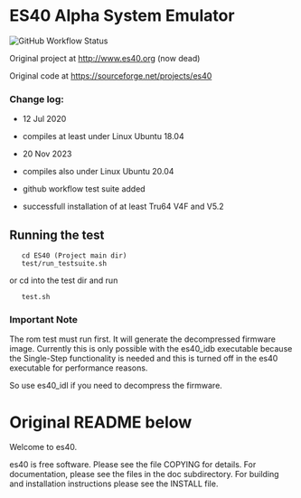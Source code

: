 # ES40 Alpha System Emulator

![GitHub Workflow Status](https://img.shields.io/github/actions/workflow/status/kreth/es40/build-test-deploy.yml?branch=master)

Original project at http://www.es40.org (now dead)

Original code at https://sourceforge.net/projects/es40

### Change log:

* 12 Jul 2020
* compiles at least under Linux Ubuntu 18.04

* 20 Nov 2023
* compiles also under Linux Ubuntu 20.04
* github workflow test suite added
* successfull installation of at least Tru64 V4F and V5.2


## Running the test
```
   cd ES40 (Project main dir)
   test/run_testsuite.sh
```
or cd into the test dir and run
```
   test.sh
```

### Important Note
The rom test must run first. It will generate the decompressed firmware image.
Currently this is only possible with the es40_idb executable because the Single-Step functionality
is needed and this is turned off in the es40 executable for performance reasons.

So use es40_idl if you need to decompress the firmware.

# Original README below

Welcome to es40.

es40 is free software. Please see the file COPYING for details.
For documentation, please see the files in the doc subdirectory.
For building and installation instructions please see the INSTALL file.
